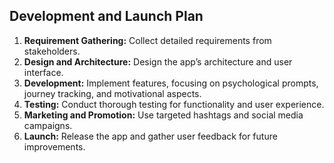 ## Development and Launch Plan
1. **Requirement Gathering:** Collect detailed requirements from stakeholders.
2. **Design and Architecture:** Design the app’s architecture and user interface.
3. **Development:** Implement features, focusing on psychological prompts, journey tracking, and motivational aspects.
4. **Testing:** Conduct thorough testing for functionality and user experience.
5. **Marketing and Promotion:** Use targeted hashtags and social media campaigns.
6. **Launch:** Release the app and gather user feedback for future improvements.